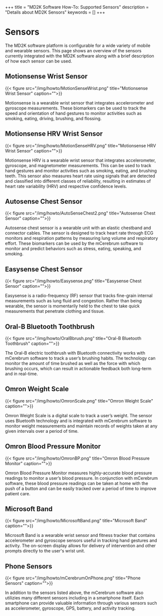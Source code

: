 +++
title = "MD2K Software How-To: Supported Sensors"
description = "Details about MD2K Sensors"
keywords = []
+++


# Sensors

The MD2K software platform is configurable for a wide variety of mobile and wearable sensors. This page shows an overview of the sensors currently integrated with the MD2K software along with a brief description of how each sensor can be used.

## Motionsense Wrist Sensor

{{< figure src="/img/howto/MotionSenseWrist.png" title="Motionsense Wrist Sensor" caption="">}}

Motionsense is a wearable wrist sensor that integrates accelerometer and gyroscope measurements. These biomarkers can be used to track the speed and orientation of hand gestures to monitor activities such as smoking, eating, driving, brushing, and flossing.

## Motionsense HRV Wrist Sensor

{{< figure src="/img/howto/MotionSenseHRV.png" title="Motionsense HRV Wrist Sensor" caption="">}}

Motionsense HRV is a wearable wrist sensor that integrates accelerometer, gyroscope, and magnetometer measurements. This can be used to track hand gestures and monitor activities such as smoking, eating, and brushing teeth. This sensor also measures heart rate using signals that are detected and classified into different classes of reliability, resulting in estimates of heart rate variability (HRV) and respective confidence levels.

## Autosense Chest Sensor

{{< figure src="/img/howto/AutoSenseChest2.png" title="Autosense Chest Sensor" caption="">}}

Autosense chest sensor is a wearable unit with an elastic chestband and connector cables. The sensor is designed to track heart rate through ECG monitors and respiration patterns by measuring lung volume and respiratory effort. These biomarkers can be used by the mCerebrum software to monitor and predict behaviors such as stress, eating, speaking, and smoking.

## Easysense Chest Sensor

{{< figure src="/img/howto/Easysense.png" title="Easysense Chest Sensor" caption="">}}

Easysense is a radio-frequency (RF) sensor that tracks fine-grain internal measurements such as lung fluid and congestion. Rather than being wearable, the sensor is momentarily held to the chest to take quick measurements that penetrate clothing and tissue.

## Oral-B Bluetooth Toothbrush

{{< figure src="/img/howto/OralBbrush.png" title="Oral-B Bluetooth Toothbrush" caption="">}}

The Oral-B electric toothbrush with Bluetooth connectivity works with mCerebrum software to track a user’s brushing habits. The technology can monitor the amount of time brushed as well as the force with which brushing occurs, which can result in actionable feedback both long-term and in real-time.

## Omron Weight Scale

{{< figure src="/img/howto/OmronScale.png" title="Omron Weight Scale" caption="">}}

Omron Weight Scale is a digital scale to track a user’s weight. The sensor uses Bluetooth technology and is integrated with mCerebrum software to monitor weight measurements and maintain records of weights taken at any given intervals over a period of time.

## Omron Blood Pressure Monitor

{{< figure src="/img/howto/OmronBP.png" title="Omron Blood Pressure Monitor" caption="">}}

Omron Blood Pressure Monitor measures highly-accurate blood pressure readings to monitor a user’s blood pressure. In conjunction with mCerebrum software, these blood pressure readings can be taken at home with the push of a button and can be easily tracked over a period of time to improve patient care.

## Microsoft Band

{{< figure src="/img/howto/MicrosoftBand.png" title="Microsoft Band" caption="">}}

Microsoft Band is a wearable wrist sensor and fitness tracker that contains accelerometer and gyroscope sensors useful in tracking hand gestures and activity. The on-screen display allows for delivery of intervention and other prompts directly to the user's wrist unit.

## Phone Sensors

{{< figure src="/img/howto/mCerebrumOnPhone.png" title="Phone Sensors" caption="">}}

In addition to the sensors listed above, the mCerebrum software also utilizies many different sensors including in a smartphone itself. Each smartphone can provide valuable information through various sensors such as accelerometer, gyroscope, GPS, battery, and activity tracking.
